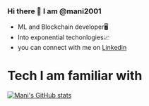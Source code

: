 ### Hi there 👋 I am @mani2001

* ML and Blockchain developer🖥
* Into exponential techonlogies📈
* you can connect with me on [Linkedin](https://www.linkedin.com/in/manikantan2001/)


# Tech I am familiar with









[![Mani's GitHub stats](https://github-readme-stats.vercel.app/api?username=mani2001&show_icons=true&theme=merko)](https://github.com/mani2001/github-readme-stats)
